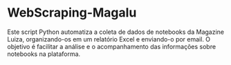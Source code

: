 # WebScraping-Magalu
Este script Python automatiza a coleta de dados de notebooks da Magazine Luiza, organizando-os em um relatório Excel e enviando-o por email. O objetivo é facilitar a análise e o acompanhamento das informações sobre notebooks na plataforma.
